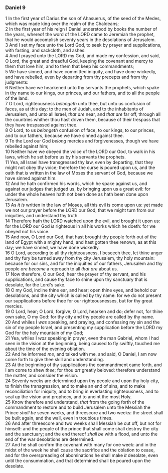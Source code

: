 ### Daniel 9

1 In the first year of Darius the son of Ahasuerus, of the seed of the Medes, which was made king over the realm of the Chaldeans;  
2 In the first year of his reign I Daniel understood by books the number of the years, whereof the word of the LORD came to Jeremiah the prophet, that he would accomplish seventy years in the desolations of Jerusalem.  
3 And I set my face unto the Lord God, to seek by prayer and supplications, with fasting, and sackcloth, and ashes:  
4 And I prayed unto the LORD my God, and made my confession, and said, O Lord, the great and dreadful God, keeping the covenant and mercy to them that love him, and to them that keep his commandments;  
5 We have sinned, and have committed iniquity, and have done wickedly, and have rebelled, even by departing from thy precepts and from thy judgments:  
6 Neither have we hearkened unto thy servants the prophets, which spake in thy name to our kings, our princes, and our fathers, and to all the people of the land.  
7 O Lord, righteousness *belongeth* unto thee, but unto us confusion of faces, as at this day; to the men of Judah, and to the inhabitants of Jerusalem, and unto all Israel, *that are* near, and *that are* far off, through all the countries whither thou hast driven them, because of their trespass that they have trespassed against thee.  
8 O Lord, to us *belongeth* confusion of face, to our kings, to our princes, and to our fathers, because we have sinned against thee.  
9 To the Lord our God *belong* mercies and forgivenesses, though we have rebelled against him;  
10 Neither have we obeyed the voice of the LORD our God, to walk in his laws, which he set before us by his servants the prophets.  
11 Yea, all Israel have transgressed thy law, even by departing, that they might not obey thy voice; therefore the curse is poured upon us, and the oath that *is* written in the law of Moses the servant of God, because we have sinned against him.  
12 And he hath confirmed his words, which he spake against us, and against our judges that judged us, by bringing upon us a great evil: for under the whole heaven hath not been done as hath been done upon Jerusalem.  
13 As *it is* written in the law of Moses, all this evil is come upon us: yet made we not our prayer before the LORD our God, that we might turn from our iniquities, and understand thy truth.  
14 Therefore hath the LORD watched upon the evil, and brought it upon us: for the LORD our God *is* righteous in all his works which he doeth: for we obeyed not his voice.  
15 And now, O Lord our God, that hast brought thy people forth out of the land of Egypt with a mighty hand, and hast gotten thee renown, as at this day; we have sinned, we have done wickedly.  
16 O Lord, according to all thy righteousness, I beseech thee, let thine anger and thy fury be turned away from thy city Jerusalem, thy holy mountain: because for our sins, and for the iniquities of our fathers, Jerusalem and thy people *are become* a reproach to all *that are* about us.  
17 Now therefore, O our God, hear the prayer of thy servant, and his supplications, and cause thy face to shine upon thy sanctuary that is desolate, for the Lord's sake.  
18 O my God, incline thine ear, and hear; open thine eyes, and behold our desolations, and the city which is called by thy name: for we do not present our supplications before thee for our righteousnesses, but for thy great mercies.  
19 O Lord, hear; O Lord, forgive; O Lord, hearken and do; defer not, for thine own sake, O my God: for thy city and thy people are called by thy name.  
20 And whiles I *was* speaking, and praying, and confessing my sin and the sin of my people Israel, and presenting my supplication before the LORD my God for the holy mountain of my God;  
21 Yea, whiles I *was* speaking in prayer, even the man Gabriel, whom I had seen in the vision at the beginning, being caused to fly swiftly, touched me about the time of the evening oblation.  
22 And he informed *me*, and talked with me, and said, O Daniel, I am now come forth to give thee skill and understanding.  
23 At the beginning of thy supplications the commandment came forth, and I am come to shew *thee*; for thou *art* greatly beloved: therefore understand the matter, and consider the vision.  
24 Seventy weeks are determined upon thy people and upon thy holy city, to finish the transgression, and to make an end of sins, and to make reconciliation for iniquity, and to bring in everlasting righteousness, and to seal up the vision and prophecy, and to anoint the most Holy.  
25 Know therefore and understand, *that* from the going forth of the commandment to restore and to build Jerusalem unto the Messiah the Prince *shall be* seven weeks, and threescore and two weeks: the street shall be built again, and the wall, even in troublous times.  
26 And after threescore and two weeks shall Messiah be cut off, but not for himself: and the people of the prince that shall come shall destroy the city and the sanctuary; and the end thereof *shall be* with a flood, and unto the end of the war desolations are determined.  
27 And he shall confirm the covenant with many for one week: and in the midst of the week he shall cause the sacrifice and the oblation to cease, and for the overspreading of abominations he shall make *it* desolate, even until the consummation, and that determined shall be poured upon the desolate.  

